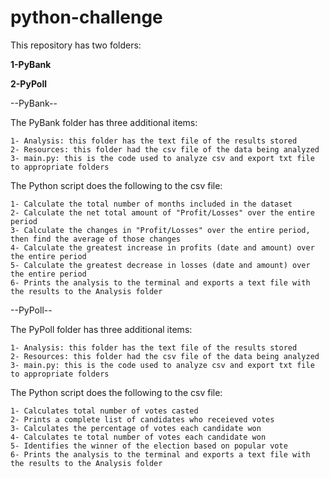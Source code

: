 # python-challenge

This repository has two folders:

**1-PyBank**

**2-PyPoll**



--PyBank--

The PyBank folder has three additional items:

    1- Analysis: this folder has the text file of the results stored
    2- Resources: this folder had the csv file of the data being analyzed
    3- main.py: this is the code used to analyze csv and export txt file to appropriate folders
    

The Python script does the following to the csv file:

    1- Calculate the total number of months included in the dataset
    2- Calculate the net total amount of "Profit/Losses" over the entire period
    3- Calculate the changes in "Profit/Losses" over the entire period, then find the average of those changes
    4- Calculate the greatest increase in profits (date and amount) over the entire period
    5- Calculate the greatest decrease in losses (date and amount) over the entire period
    6- Prints the analysis to the terminal and exports a text file with the results to the Analysis folder

--PyPoll--

The PyPoll folder has three additional items:

    1- Analysis: this folder has the text file of the results stored
    2- Resources: this folder had the csv file of the data being analyzed
    3- main.py: this is the code used to analyze csv and export txt file to appropriate folders

The Python script does the following to the csv file:

    1- Calculates total number of votes casted
    2- Prints a complete list of candidates who receieved votes
    3- Calculates the percentage of votes each candidate won
    4- Calculates te total number of votes each candidate won
    5- Identifies the winner of the election based on popular vote
    6- Prints the analysis to the terminal and exports a text file with the results to the Analysis folder
